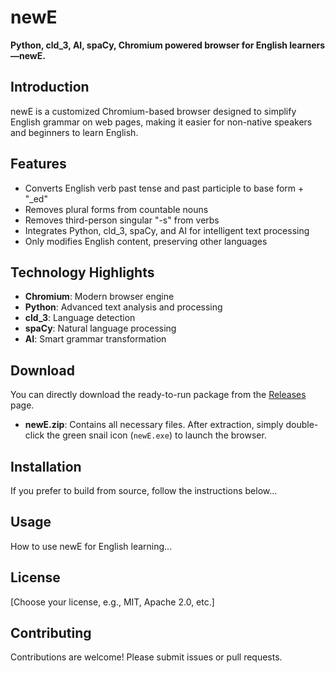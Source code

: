 
# newE

**Python, cld_3, AI, spaCy, Chromium powered browser for English learners—newE.**


## Introduction
newE is a customized Chromium-based browser designed to simplify English grammar on web pages, making it easier for non-native speakers and beginners to learn English.

## Features
- Converts English verb past tense and past participle to base form + "_ed"
- Removes plural forms from countable nouns
- Removes third-person singular "-s" from verbs
- Integrates Python, cld_3, spaCy, and AI for intelligent text processing
- Only modifies English content, preserving other languages

## Technology Highlights
- **Chromium**: Modern browser engine
- **Python**: Advanced text analysis and processing
- **cld_3**: Language detection
- **spaCy**: Natural language processing
- **AI**: Smart grammar transformation

## Download
You can directly download the ready-to-run package from the [Releases](https://github.com/comseg007/newE/releases) page.
- **newE.zip**: Contains all necessary files. After extraction, simply double-click the green snail icon (`newE.exe`) to launch the browser.

## Installation
If you prefer to build from source, follow the instructions below...

## Usage
How to use newE for English learning...

## License
[Choose your license, e.g., MIT, Apache 2.0, etc.]

## Contributing
Contributions are welcome! Please submit issues or pull requests.
